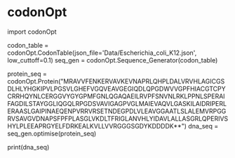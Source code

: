 # codonOpt

import codonOpt

codon_table = codonOpt.CodonTable(json_file='Data/Escherichia_coli_K12.json', low_cuttoff=0.1)
seq_gen = codonOpt.Sequence_Generator(codon_table)

protein_seq = codonOpt.Protein("MRAVVFENKERVAVKEVNAPRLQHPLDALVRVHLAGICGSDLHLYHGKIPVLPGSVLGHEFVGQVEAVGEGIQDLQPGDWVVGPFHIACGTCPYCRRHQYNLCERGGVYGYGPMFGNLQGAQAEILRVPFSNVNLRKLPPNLSPERAIFAGDILSTAYGGLIQGQLRPGDSVAVIGAGPVGLMAIEVAQVLGASKILAIDRIPERLERAASLGAIPINAEQENPVRRVRSETNDEGPDLVLEAVGGAATLSLALEMVRPGGRVSAVGVDNAPSFPFPLASGLVKDLTFRIGLANVHLYIDAVLALLASGRLQPERIVSHYLPLEEAPRGYELFDRKEALKVLLVVRGGGSGDYKDDDDK**")
dna_seq = seq_gen.optimise(protein_seq)

print(dna_seq)

